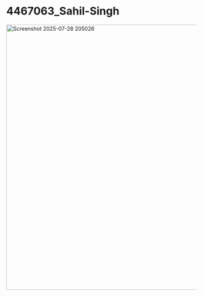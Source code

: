 # 4467063_Sahil-Singh

<img width="1010" height="702" alt="Screenshot 2025-07-28 205026" src="https://github.com/user-attachments/assets/17aeb6c2-c336-4dd4-ad8e-6ed2c6bf9216" />
